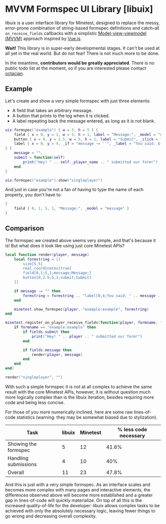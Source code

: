 MVVM Formspec UI Library [libuix]
=================================

libuix is a user interface library for Minetest, designed to replace the messy, error-prone combination of string-based formspec definitions and catch-all `on_receive_fields` callbacks with a simplistic [Model-view-viewmodel \(MVVM\)](https://en.wikipedia.org/wiki/Model%E2%80%93view%E2%80%93viewmodel) approach inspired by [Vue.js](https://vuejs.org/).

**Wait!** This library is in super-early developmental stages. It can't be used at all yet in the real world. But do not fear! There is not much more to be done.

In the meantime, **contributors would be greatly appreciated**. There is no public todo list at the moment, so if you are interested please contact [octacian](https://github.com/octacian).

## Example

Let's create and show a very simple formspec with just three elements:
- A field that takes an arbitrary message.
- A button that prints to the log when it is clicked.
- A label repeating back the message entered, as long as it is not blank.

```lua
uix:formspec("example") { w = 5, h = 5 } {
	field { x = 0, y = 1, w = 5, h = 1, label = "Message:", _model = "message" },
	button { x = 0, y = 2.5, w = 5, h = 1, label = "Submit", _click = "submit" },
	label { x = 0, y = 4, _if = "message ~= ''", _label = "You said: ${message}" }
} {
	message = "",
	submit = function(self)
		print("Hey! " .. self._player_name .. " submitted our form!")
	end
}

uix:formspec("example"):show("singleplayer")
```

And just in case you're not a fan of having to type the name of each property, you don't have to:

```lua
{
	field { 0, 1, 5, 1, "Message:", _model = "message" }
}
```

## Comparison

The formspec we created above seems very simple, and that's because it is! But what does it look like using just core Minetest APIs?

```lua
local function render(player, message)
	local formstring = [[
		size[5,5]
		real_coordinates[true]
		field[0,1;5,1;message;Message;]
		button[0,2.5;5,1;submit;Submit]
	]]

	if message ~= "" then
		formstring = formstring .. "label[0,4;You said: " .. message .. "]"
	end

	minetest.show_formspec(player, "example:example", formstring)
end

minetest.register_on_player_receive_fields(function(player, formname, fields)
	if formname == "example:example" then
		if fields.submit then
			print("Hey! " .. player .. " submitted our form!")
		end

		if fields.message then
			render(player, message)
		end
	end
end)

render("singleplayer", "")
```

With such a simple formspec it is not at all complex to achieve the same result with the core Minetest APIs, however, it is without question much more logically complex than is the libuix iteration, besides requiring more code and being less concise.

For those of you more numerically inclined, here are some raw lines-of-code statistics (warning: they may be somewhat biased due to stylization).

| Task                   | libuix | Minetest | % less code necessary |
| ---------------------- | ------ | -------- | --------------------- |
| Showing the formspec   | 5      | 12       | 41.6%                 |
| Handling submissions   | 4      | 10       | 40%                   |
| Overall                | 11     | 23       | 47.8%                 |

And this is just with a very simple formspec. As an interface scales and becomes more complex with many pages and interactive elements, the differences observed above will become more established and a greater gap in lines-of-code will quickly materialize. On top of all this is the increased quality-of-life for the developer: libuix allows complex tasks to be achieved with only the absolutely necessary logic, leaving fewer things to go wrong and decreasing overall complexity.
